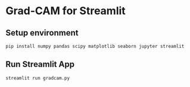 # Grad-CAM for Streamlit
## Setup environment
  ```
  pip install numpy pandas scipy matplotlib seaborn jupyter streamlit
  ```
  
## Run Streamlit App
  ```
  streamlit run gradcam.py
  ```
